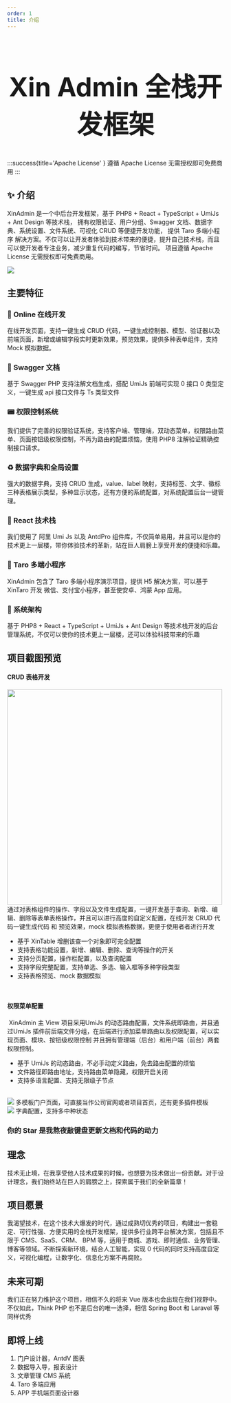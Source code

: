 ```yaml
---
order: 1
title: 介绍
---
```


<h1 style="text-align: center;font-size: 60px">Xin Admin 全栈开发框架</h1>

:::success{title='Apache License' }
遵循 Apache License 无需授权即可免费商用
:::

## ✨ 介绍

XinAdmin 是一个中后台开发框架，基于 PHP8 + React + TypeScript + UmiJs + Ant Design 等技术栈，
拥有权限验证、用户分组、Swagger 文档、数据字典、系统设置、文件系统、可视化 CRUD 等便捷开发功能，
提供 Taro 多端小程序 解决方案。不仅可以让开发者体验到技术带来的便捷，提升自己技术栈，而且可以使开发者专注业务，减少重复代码的编写，节省时间。
项目遵循 Apache License 无需授权即可免费商用。

<img src="https://file.xinadmin.cn/file/demo.png"/>

## 主要特征

### 🚀 Online 在线开发

在线开发页面，支持一键生成 CRUD 代码，一键生成控制器、模型、验证器以及前端页面，新增或编辑字段实时更新效果，预览效果，提供多种表单组件，支持 Mock 模拟数据。

### 🧩 Swagger 文档

基于 Swagger PHP 支持注解文档生成，搭配 UmiJs 前端可实现 0 接口 0 类型定义，一键生成 api 接口文件与 Ts 类型文件

### 📟 权限控制系统

我们提供了完善的权限验证系统，支持客户端、管理端，双动态菜单，权限路由菜单、页面按钮级权限控制，不再为路由的配置烦恼，使用 PHP8 注解验证精确控制接口请求。

### ♻️ 数据字典和全局设置

强大的数据字典，支持 CRUD 生成，value、label 映射，支持标签、文字、徽标三种表格展示类型，多种显示状态，还有方便的系统配置，对系统配置后台一键管理。

### 🎨 React 技术栈

我们使用了 阿里 Umi Js 以及 AntdPro 组件库，不仅简单易用，并且可以是你的技术更上一层楼，带你体验技术的革新，站在巨人肩膀上享受开发的便捷和乐趣。

### 🌺 Taro 多端小程序

XinAdmin 包含了 Taro 多端小程序演示项目，提供 H5 解决方案，可以基于 XinTaro 开发 微信、支付宝小程序，甚至使安卓、鸿蒙 App 应用。

### 🎉 系统架构

基于 PHP8 + React + TypeScript + UmiJs + Ant Design 等技术栈开发的后台管理系统，不仅可以使你的技术更上一层楼，还可以体验科技带来的乐趣

## 项目截图预览

#### CRUD 表格开发

<ImagePreview float>
  <img width="500px" src="https://file.xinadmin.cn/file/crud.png" alt=""/>
</ImagePreview>
通过对表格组件的操作、字段以及文件生成配置，一键开发基于查询、新增、编辑、删除等表单表格操作，并且可以进行高度的自定义配置，在线开发 CRUD 代码一键生成代码 和 预览效果，mock 模拟表格数据，更便于使用者者进行开发

- 基于 XinTable 增删该查一个对象即可完全配置
- 支持表格功能设置，新增、编辑、删除、查询等操作的开关
- 支持分页配置，操作栏配置，以及查询配置
- 支持字段完整配置，支持单选、多选、输入框等多种字段类型
- 支持表格预览、mock 数据模拟

<br>

#### 权限菜单配置

<ImagePreview float>
  <img src="https://file.xinadmin.cn/file/rule.png" alt=""/>
</ImagePreview>
XinAdmin 主 View 项目采用UmiJs 的动态路由配置，文件系统即路由，并且通过UmiJs 插件前后端文件分组，在后端进行添加菜单路由以及权限配置，可以实现页面、模块、按钮级权限控制
并且拥有管理端（后台）和用户端（前台）两套权限控制。

- 基于 UmiJs 的动态路由，不必手动定义路由，免去路由配置的烦恼
- 文件路径即路由地址，支持路由菜单隐藏，权限开启关闭
- 支持多语言配置、支持无限级子节点

<br>

<ImagePreview float>
  <img src="https://file.xinadmin.cn/file/index.png"/>
</ImagePreview>
多模板门户页面，可直接当作公司官网或者项目首页，还有更多插件模板

<br>

<ImagePreview float>
  <img src="https://file.xinadmin.cn/file/dict.png"/>
</ImagePreview>
字典配置，支持多中种状态

<br>

### 你的 Star 是我熬夜敲键盘更新文档和代码的动力

## 理念

技术无止境，在我享受他人技术成果的时候，也想要为技术做出一份贡献。对于设计理念，我们始终站在巨人的肩膀之上，探索属于我们的全新篇章！

## 项目愿景

我渴望技术，在这个技术大爆发的时代，通过成熟切优秀的项目，构建出一套稳定、可行性强、方便实用的全栈开发框架，提供多行业跨平台解决方案，包括且不限于 CMS、SaaS、CRM、
BPM 等，适用于商城、游戏、即时通信、业务管理、博客等领域。不断探索新环境，结合人工智能，实现 0 代码的同时支持高度自定义，可视化编程，让数字化、信息化方案不再腐败。

## 未来可期

我们正在努力维护这个项目，相信不久的将来 Vue 版本也会出现在我们视野中。不仅如此，Think PHP 也不是后台的唯一选择，相信 Spring Boot 和 Laravel 等同样优秀

## 即将上线

1. 门户设计器，AntdV 图表
2. 数据导入导，报表设计
3. 文章管理 CMS 系统
4. Taro 多端应用
5. APP 手机端页面设计器
